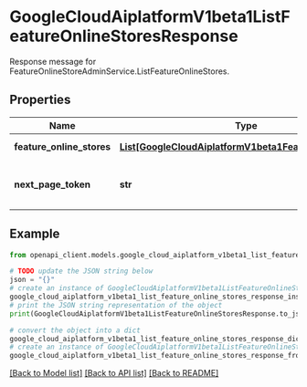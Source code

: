 # GoogleCloudAiplatformV1beta1ListFeatureOnlineStoresResponse

Response message for FeatureOnlineStoreAdminService.ListFeatureOnlineStores.

## Properties

Name | Type | Description | Notes
------------ | ------------- | ------------- | -------------
**feature_online_stores** | [**List[GoogleCloudAiplatformV1beta1FeatureOnlineStore]**](GoogleCloudAiplatformV1beta1FeatureOnlineStore.md) | The FeatureOnlineStores matching the request. | [optional] 
**next_page_token** | **str** | A token, which can be sent as ListFeatureOnlineStoresRequest.page_token to retrieve the next page. If this field is omitted, there are no subsequent pages. | [optional] 

## Example

```python
from openapi_client.models.google_cloud_aiplatform_v1beta1_list_feature_online_stores_response import GoogleCloudAiplatformV1beta1ListFeatureOnlineStoresResponse

# TODO update the JSON string below
json = "{}"
# create an instance of GoogleCloudAiplatformV1beta1ListFeatureOnlineStoresResponse from a JSON string
google_cloud_aiplatform_v1beta1_list_feature_online_stores_response_instance = GoogleCloudAiplatformV1beta1ListFeatureOnlineStoresResponse.from_json(json)
# print the JSON string representation of the object
print(GoogleCloudAiplatformV1beta1ListFeatureOnlineStoresResponse.to_json())

# convert the object into a dict
google_cloud_aiplatform_v1beta1_list_feature_online_stores_response_dict = google_cloud_aiplatform_v1beta1_list_feature_online_stores_response_instance.to_dict()
# create an instance of GoogleCloudAiplatformV1beta1ListFeatureOnlineStoresResponse from a dict
google_cloud_aiplatform_v1beta1_list_feature_online_stores_response_from_dict = GoogleCloudAiplatformV1beta1ListFeatureOnlineStoresResponse.from_dict(google_cloud_aiplatform_v1beta1_list_feature_online_stores_response_dict)
```
[[Back to Model list]](../README.md#documentation-for-models) [[Back to API list]](../README.md#documentation-for-api-endpoints) [[Back to README]](../README.md)


